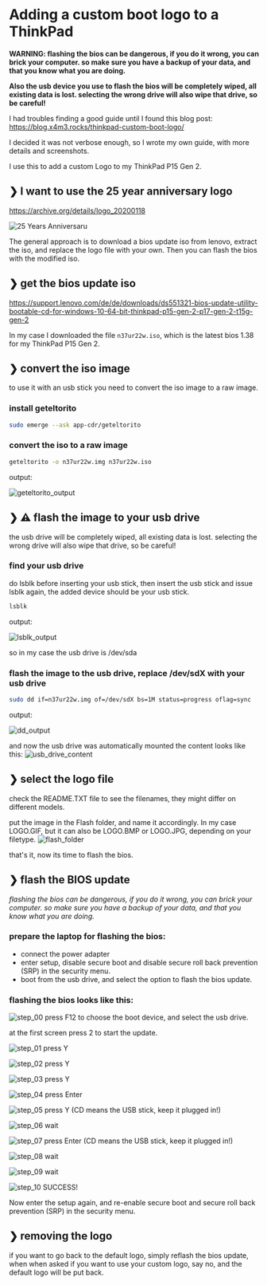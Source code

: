 # Adding a custom boot logo to a ThinkPad
**WARNING: flashing the bios can be dangerous, if you do it wrong, you can brick your computer. so make sure you have a backup of your data, and that you know what you are doing.**

**Also the usb device you use to flash the bios will be completely wiped, all existing data is lost. selecting the wrong drive will also wipe that drive, so be careful!**

I had troubles finding a good guide until I found this blog post:
https://blog.x4m3.rocks/thinkpad-custom-boot-logo/

I decided it was not verbose enough, so I wrote my own guide, with more details and screenshots.

I use this to add a custom Logo to my ThinkPad P15 Gen 2.

## ❯ I want to use the 25 year anniversary logo
https://archive.org/details/logo_20200118

![25 Years Anniversaru](./img/LOGO.GIF)


The general approach is to download a bios update iso from lenovo, extract the iso, and replace the logo file with your own. Then you can flash the bios with the modified iso.

## ❯ get the bios update iso
https://support.lenovo.com/de/de/downloads/ds551321-bios-update-utility-bootable-cd-for-windows-10-64-bit-thinkpad-p15-gen-2-p17-gen-2-t15g-gen-2

In my case I downloaded the file ```n37ur22w.iso```, which is the latest bios 1.38 for my ThinkPad P15 Gen 2.

## ❯ convert the iso image
to use it with an usb stick you need to convert the iso image to a raw image.

### install geteltorito
```bash
sudo emerge --ask app-cdr/geteltorito 
```

### convert the iso to a raw image

```bash
geteltorito -o n37ur22w.img n37ur22w.iso
```
output:

![geteltorito_output](./img/geteltorito.png)


## ❯ ⚠ flash the image to your usb drive
the usb drive will be completely wiped, all existing data is lost.
selecting the wrong drive will also wipe that drive, so be careful!

### find your usb drive
do lsblk before inserting your usb stick, then insert the usb stick and issue lsblk again, the added device should be your usb stick.

```bash
lsblk
```
output:

![lsblk_output](./img/lsblk.png)

so in my case the usb drive is /dev/sda

### flash the image to the usb drive, replace /dev/sdX with your usb drive
```bash
sudo dd if=n37ur22w.img of=/dev/sdX bs=1M status=progress oflag=sync
```
output:

![dd_output](./img/dd.png)

and now the usb drive was automatically mounted the content looks like this:
![usb_drive_content](./img/folders.png)


## ❯ select the logo file
check the README.TXT file to see the filenames, they might differ on different models.

put the image in the Flash folder, and name it accordingly. In my case LOGO.GIF, but it can also be LOGO.BMP or LOGO.JPG, depending on your filetype.
![flash_folder](./img/flash_folder.png)

that's it, now its time to flash the bios.

## ❯ flash the BIOS update
*flashing the bios can be dangerous, if you do it wrong, you can brick your computer. so make sure you have a backup of your data, and that you know what you are doing.*

### prepare the laptop for flashing the bios:
   - connect the power adapter
   - enter setup, disable secure boot and disable secure roll back prevention (SRP) in the security menu.
   - boot from the usb drive, and select the option to flash the bios update.

### flashing the bios looks like this:
![step_00](./img/bios_update_01.webp)
press F12 to choose the boot device, and select the usb drive.

at the first screen press 2 to start the update.

![step_01](./img/bios_update_02.webp)
press Y

![step_02](./img/bios_update_03.webp)
press Y

![step_03](./img/bios_update_04.webp)
press Y

![step_04](./img/bios_update_05.webp)
press Enter

![step_05](./img/bios_update_06.webp)
press Y (CD means the USB stick, keep it plugged in!)

![step_06](./img/bios_update_07.webp)
wait

![step_07](./img/bios_update_08.webp)
press Enter (CD means the USB stick, keep it plugged in!)

![step_08](./img/bios_update_09.webp)
wait

![step_09](./img/bios_update_10.webp)
wait

![step_10](./img/bios_update_11.webp)
SUCCESS!

Now enter the setup again, and re-enable secure boot and secure roll back prevention (SRP) in the security menu.

## ❯ removing the logo
if you want to go back to the default logo, simply reflash the bios update, when when asked if you want to use your custom logo, say no, and the default logo will be put back.

